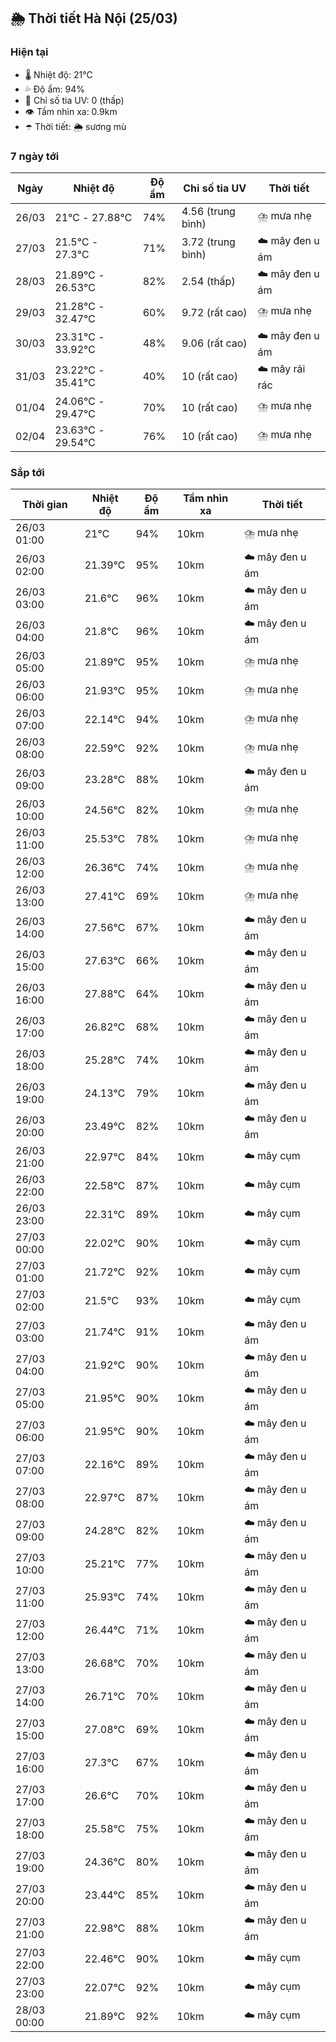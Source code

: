 ## 🌦️ Thời tiết Hà Nội (25/03)

### Hiện tại

- 🌡️ Nhiệt độ: 21℃
- 💦 Độ ẩm: 94%
- 🌟 Chỉ số tia UV: 0 (thấp)
- 👁️ Tầm nhìn xa: 0.9km
- ☂️ Thời tiết: 🌦️ sương mù

### 7 ngày tới

| Ngày | Nhiệt độ | Độ ẩm | Chỉ số tia UV | Thời tiết |
| --- | --- | --- | --- | --- |
| 26/03 | 21℃ - 27.88℃ | 74% | 4.56 (trung bình) | ⛈️ mưa nhẹ |
| 27/03 | 21.5℃ - 27.3℃ | 71% | 3.72 (trung bình) | ☁️ mây đen u ám |
| 28/03 | 21.89℃ - 26.53℃ | 82% | 2.54 (thấp) | ☁️ mây đen u ám |
| 29/03 | 21.28℃ - 32.47℃ | 60% | 9.72 (rất cao) | ⛈️ mưa nhẹ |
| 30/03 | 23.31℃ - 33.92℃ | 48% | 9.06 (rất cao) | ☁️ mây đen u ám |
| 31/03 | 23.22℃ - 35.41℃ | 40% | 10 (rất cao) | ☁️ mây rải rác |
| 01/04 | 24.06℃ - 29.47℃ | 70% | 10 (rất cao) | ⛈️ mưa nhẹ |
| 02/04 | 23.63℃ - 29.54℃ | 76% | 10 (rất cao) | ⛈️ mưa nhẹ |

### Sắp tới

| Thời gian | Nhiệt độ | Độ ẩm | Tầm nhìn xa | Thời tiết |
| --- | --- | --- | --- | --- |
| 26/03 01:00 | 21℃ | 94% | 10km | ⛈️ mưa nhẹ |
| 26/03 02:00 | 21.39℃ | 95% | 10km | ☁️ mây đen u ám |
| 26/03 03:00 | 21.6℃ | 96% | 10km | ☁️ mây đen u ám |
| 26/03 04:00 | 21.8℃ | 96% | 10km | ☁️ mây đen u ám |
| 26/03 05:00 | 21.89℃ | 95% | 10km | ⛈️ mưa nhẹ |
| 26/03 06:00 | 21.93℃ | 95% | 10km | ⛈️ mưa nhẹ |
| 26/03 07:00 | 22.14℃ | 94% | 10km | ⛈️ mưa nhẹ |
| 26/03 08:00 | 22.59℃ | 92% | 10km | ⛈️ mưa nhẹ |
| 26/03 09:00 | 23.28℃ | 88% | 10km | ☁️ mây đen u ám |
| 26/03 10:00 | 24.56℃ | 82% | 10km | ⛈️ mưa nhẹ |
| 26/03 11:00 | 25.53℃ | 78% | 10km | ⛈️ mưa nhẹ |
| 26/03 12:00 | 26.36℃ | 74% | 10km | ⛈️ mưa nhẹ |
| 26/03 13:00 | 27.41℃ | 69% | 10km | ⛈️ mưa nhẹ |
| 26/03 14:00 | 27.56℃ | 67% | 10km | ☁️ mây đen u ám |
| 26/03 15:00 | 27.63℃ | 66% | 10km | ☁️ mây đen u ám |
| 26/03 16:00 | 27.88℃ | 64% | 10km | ☁️ mây đen u ám |
| 26/03 17:00 | 26.82℃ | 68% | 10km | ☁️ mây đen u ám |
| 26/03 18:00 | 25.28℃ | 74% | 10km | ☁️ mây đen u ám |
| 26/03 19:00 | 24.13℃ | 79% | 10km | ☁️ mây đen u ám |
| 26/03 20:00 | 23.49℃ | 82% | 10km | ☁️ mây đen u ám |
| 26/03 21:00 | 22.97℃ | 84% | 10km | ☁️ mây cụm |
| 26/03 22:00 | 22.58℃ | 87% | 10km | ☁️ mây cụm |
| 26/03 23:00 | 22.31℃ | 89% | 10km | ☁️ mây cụm |
| 27/03 00:00 | 22.02℃ | 90% | 10km | ☁️ mây cụm |
| 27/03 01:00 | 21.72℃ | 92% | 10km | ☁️ mây cụm |
| 27/03 02:00 | 21.5℃ | 93% | 10km | ☁️ mây cụm |
| 27/03 03:00 | 21.74℃ | 91% | 10km | ☁️ mây đen u ám |
| 27/03 04:00 | 21.92℃ | 90% | 10km | ☁️ mây đen u ám |
| 27/03 05:00 | 21.95℃ | 90% | 10km | ☁️ mây đen u ám |
| 27/03 06:00 | 21.95℃ | 90% | 10km | ☁️ mây đen u ám |
| 27/03 07:00 | 22.16℃ | 89% | 10km | ☁️ mây đen u ám |
| 27/03 08:00 | 22.97℃ | 87% | 10km | ☁️ mây đen u ám |
| 27/03 09:00 | 24.28℃ | 82% | 10km | ☁️ mây đen u ám |
| 27/03 10:00 | 25.21℃ | 77% | 10km | ☁️ mây đen u ám |
| 27/03 11:00 | 25.93℃ | 74% | 10km | ☁️ mây đen u ám |
| 27/03 12:00 | 26.44℃ | 71% | 10km | ☁️ mây đen u ám |
| 27/03 13:00 | 26.68℃ | 70% | 10km | ☁️ mây đen u ám |
| 27/03 14:00 | 26.71℃ | 70% | 10km | ☁️ mây đen u ám |
| 27/03 15:00 | 27.08℃ | 69% | 10km | ☁️ mây đen u ám |
| 27/03 16:00 | 27.3℃ | 67% | 10km | ☁️ mây đen u ám |
| 27/03 17:00 | 26.6℃ | 70% | 10km | ☁️ mây đen u ám |
| 27/03 18:00 | 25.58℃ | 75% | 10km | ☁️ mây đen u ám |
| 27/03 19:00 | 24.36℃ | 80% | 10km | ☁️ mây đen u ám |
| 27/03 20:00 | 23.44℃ | 85% | 10km | ☁️ mây đen u ám |
| 27/03 21:00 | 22.98℃ | 88% | 10km | ☁️ mây đen u ám |
| 27/03 22:00 | 22.46℃ | 90% | 10km | ☁️ mây cụm |
| 27/03 23:00 | 22.07℃ | 92% | 10km | ☁️ mây cụm |
| 28/03 00:00 | 21.89℃ | 92% | 10km | ☁️ mây cụm |
